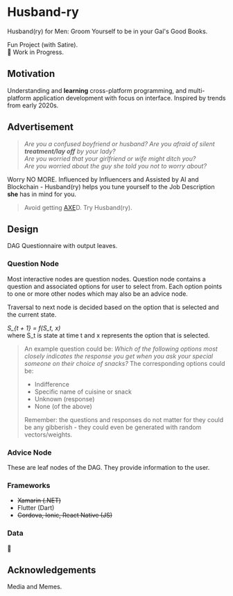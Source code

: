 # Husband-ry

Husband(ry) for Men: Groom Yourself to be in your Gal's Good Books.  

Fun Project (with Satire).  
:construction: Work in Progress.

## Motivation

Understanding and **learning** cross-platform programming, and multi-platform application development with focus on interface. Inspired by trends from early 2020s.

## Advertisement

> *Are you a confused boyfriend or husband?*
> *Are you afraid of silent **treatment/lay off** by your lady?*  
> *Are you worried that your girlfriend or wife might ditch you?*  
> *Are you worried about the guy she told you not to worry about?*  

Worry NO MORE. Influenced by Influencers and Assisted by AI and Blockchain - Husband(ry) helps you tune yourself to the Job Description **she** has in mind for you.

> Avoid getting [AXE](https://youtu.be/ZC6faGD0Ow4)D. Try Husband(ry).

## Design

DAG Questionnaire with output leaves.  

### Question Node

Most interactive nodes are question nodes. Question node contains a question and associated options for user to select from. Each option points to one or more other nodes which may also be an advice node.

Traversal to next node is decided based on the option that is selected and the current state.

*S_{t + 1} = f(S_t, x)*  
where S_t is state at time t and x represents the option that is selected.

> An example question could be: *Which of the following options most closely indicates the response you get when you ask your special someone on their choice of snacks?* The corresponding options could be:
>
> - Indifference
> - Specific name of cuisine or snack
> - Unknown (response)
> - None (of the above)
>
> Remember: the questions and responses do not matter for they could be any gibberish - they could even be generated with random vectors/weights.

### Advice Node

These are leaf nodes of the DAG. They provide information to the user.

### Frameworks

- ~~Xamarin (.NET)~~
- Flutter (Dart)
- ~~Cordova, Ionic, React Native (JS)~~

### Data

:thinking:

## Acknowledgements

Media and Memes.
